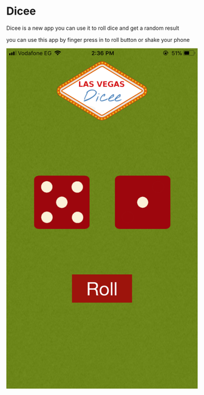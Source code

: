 # Dicee
Dicee is a new app you can use it to roll dice and get a random result

you can use this app by finger press in to roll button or shake your phone

![alt text](https://github.com/FernandoRomany/Dicee/blob/master/%D9%8DScreenshot.jpeg "Logo Title Text 1")
